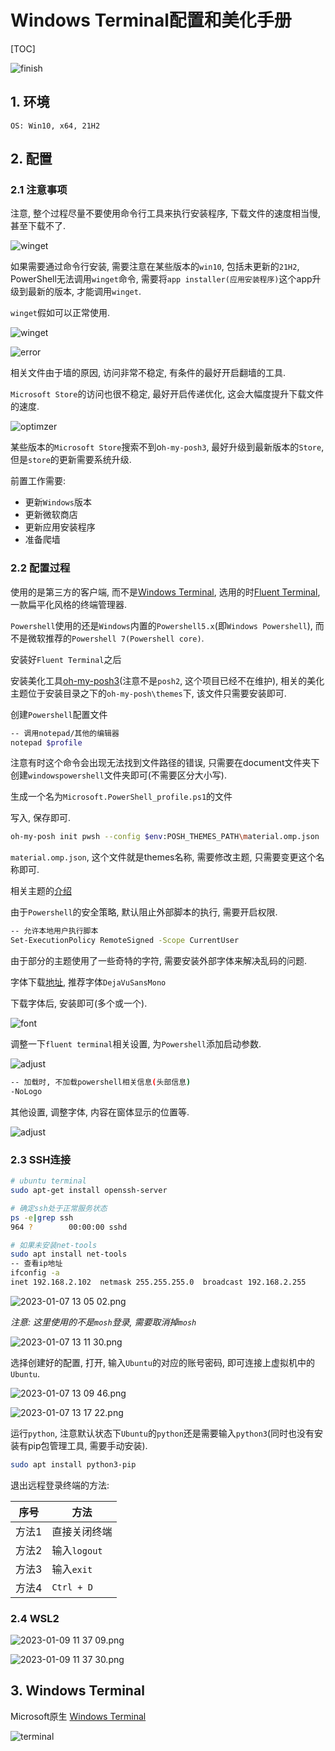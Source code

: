 # Windows Terminal配置和美化手册

[TOC]

![finish](https://p0.meituan.net/dpplatform/278f5da3b9184b8c2e9a16cfde595510400705.png)

## 1. 环境

`OS: Win10, x64, 21H2`

## 2. 配置

### 2.1 注意事项

注意, 整个过程尽量不要使用命令行工具来执行安装程序, 下载文件的速度相当慢, 甚至下载不了.

![winget](https://p0.meituan.net/dpplatform/ef14045f49dd8d8ae71d37fe93590fb522578.png)

如果需要通过命令行安装, 需要注意在某些版本的`win10`, 包括未更新的`21H2`, PowerShell无法调用`winget`命令, 需要将`app installer(应用安装程序)`这个app升级到最新的版本, 才能调用`winget`.

`winget`假如可以正常使用.

![winget](https://p0.meituan.net/dpplatform/a1a30554da6fa8c4cf4a223fc7af9d20258637.png)

![error](https://p1.meituan.net/dpplatform/141c99028602281251feb8a16cbe1fed47836.png)

相关文件由于墙的原因, 访问非常不稳定, 有条件的最好开启翻墙的工具.

`Microsoft Store`的访问也很不稳定, 最好开启传递优化, 这会大幅度提升下载文件的速度.

![optimzer](https://p0.meituan.net/dpplatform/b584796c5b602113175cb04b1e2193f430322.png)

某些版本的`Microsoft Store`搜索不到o`h-my-posh3`, 最好升级到最新版本的`Store`, 但是`store`的更新需要系统升级.

前置工作需要:

- 更新`Windows`版本
- 更新微软商店
- 更新应用安装程序
- 准备爬墙

### 2.2 配置过程

使用的是第三方的客户端, 而不是[Windows Terminal](https://www.microsoft.com/store/productId/9N0DX20HK701), 选用的时[Fluent Terminal](https://www.microsoft.com/store/productId/9P2KRLMFXF9T), 一款扁平化风格的终端管理器.

`Powershell`使用的还是`Windows`内置的`Powershell5.x`(即`Windows Powershell`), 而不是微软推荐的`Powershell 7(Powershell core)`.

安装好`Fluent Terminal`之后

安装美化工具[oh-my-posh3](https://apps.microsoft.com/store/detail/XP8K0HKJFRXGCK)(注意不是`posh2`, 这个项目已经不在维护), 相关的美化主题位于安装目录之下的`oh-my-posh\themes`下, 该文件只需要安装即可.

创建`Powershell`配置文件

```bash
-- 调用notepad/其他的编辑器
notepad $profile
```

注意有时这个命令会出现无法找到文件路径的错误, 只需要在document文件夹下创建`windowspowershell`文件夹即可(不需要区分大小写).

生成一个名为`Microsoft.PowerShell_profile.ps1`的文件

写入, 保存即可.

```bash
oh-my-posh init pwsh --config $env:POSH_THEMES_PATH\material.omp.json | Invoke-Expression
```

`material.omp.json`, 这个文件就是themes名称, 需要修改主题, 只需要变更这个名称即可.

相关主题的[介绍](https://ohmyposh.dev/docs/themes)

由于`Powershell`的安全策略, 默认阻止外部脚本的执行, 需要开启权限.

```bash
-- 允许本地用户执行脚本
Set-ExecutionPolicy RemoteSigned -Scope CurrentUser
```

由于部分的主题使用了一些奇特的字符, 需要安装外部字体来解决乱码的问题.

字体下载[地址](https://www.nerdfonts.com/font-downloads), 推荐字体`DejaVuSansMono`

下载字体后, 安装即可(多个或一个).

![font](https://p0.meituan.net/dpplatform/f78806234cf2477a406c88b62d69fda331888.png)

调整一下`fluent terminal`相关设置, 为`Powershell`添加启动参数.

![adjust](https://p0.meituan.net/dpplatform/cb49a545a0fe49328ed564314928647532632.png)

```bash
-- 加载时, 不加载powershell相关信息(头部信息)
-NoLogo
```

其他设置, 调整字体, 内容在窗体显示的位置等.

![adjust](https://p0.meituan.net/dpplatform/c8079f7b3fb4aec6e8d0ea4c30b45b2127111.png)

### 2.3 SSH连接

```bash
# ubuntu terminal
sudo apt-get install openssh-server

# 确定ssh处于正常服务状态
ps -e|grep ssh
964 ?        00:00:00 sshd

# 如果未安装net-tools
sudo apt install net-tools
-- 查看ip地址
ifconfig -a
inet 192.168.2.102  netmask 255.255.255.0  broadcast 192.168.2.255
```

![2023-01-07 13 05 02.png](https://img1.imgtp.com/2023/01/07/xJaugW2F.png)

*注意: 这里使用的不是`mosh`登录, 需要取消掉`mosh`*

![2023-01-07 13 11 30.png](https://img1.imgtp.com/2023/01/07/38idkS4y.png)

选择创建好的配置, 打开, 输入`Ubuntu`的对应的账号密码, 即可连接上虚拟机中的`Ubuntu`.

![2023-01-07 13 09 46.png](https://img1.imgtp.com/2023/01/07/H3xyzsmF.png)

![2023-01-07 13 17 22.png](https://img1.imgtp.com/2023/01/07/vcRE0ZPf.png)

运行`python`, 注意默认状态下`Ubuntu`的`python`还是需要输入`python3`(同时也没有安装有pip包管理工具, 需要手动安装).

```bash
sudo apt install python3-pip
```

退出远程登录终端的方法:

| 序号  | 方法         |
| ----- | ------------ |
| 方法1 | 直接关闭终端 |
| 方法2 | 输入`logout` |
| 方法3 | 输入`exit`   |
| 方法4 | `Ctrl + D`   |

### 2.4 WSL2

![2023-01-09 11 37 09.png](https://img1.imgtp.com/2023/01/09/BNyGqeWm.png)

![2023-01-09 11 37 30.png](https://img1.imgtp.com/2023/01/09/dAzNVqpF.png)

## 3. Windows Terminal

Microsoft原生 [Windows Terminal](https://www.microsoft.com/store/productId/9N0DX20HK701)

![terminal](https://p0.meituan.net/dpplatform/28d3277ae4e5fab502c8f28923a7d20213216.png)
